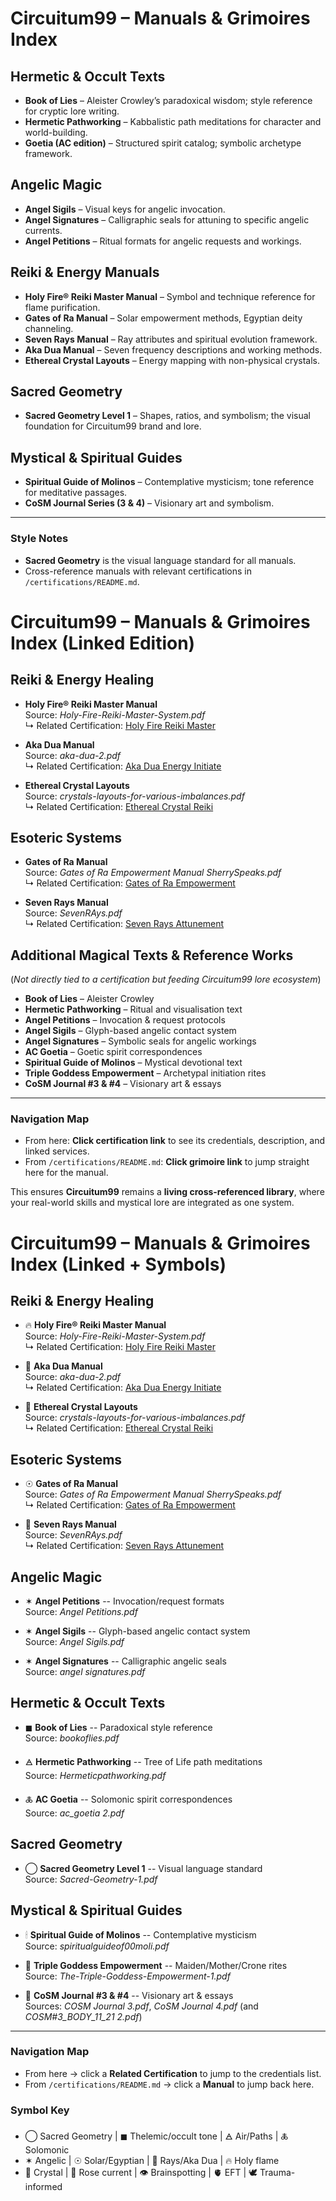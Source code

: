 # Circuitum99 – Manuals & Grimoires Index

## Hermetic & Occult Texts
- **Book of Lies** – Aleister Crowley’s paradoxical wisdom; style reference for cryptic lore writing.
- **Hermetic Pathworking** – Kabbalistic path meditations for character and world-building.
- **Goetia (AC edition)** – Structured spirit catalog; symbolic archetype framework.

## Angelic Magic
- **Angel Sigils** – Visual keys for angelic invocation.
- **Angel Signatures** – Calligraphic seals for attuning to specific angelic currents.
- **Angel Petitions** – Ritual formats for angelic requests and workings.

## Reiki & Energy Manuals
- **Holy Fire® Reiki Master Manual** – Symbol and technique reference for flame purification.
- **Gates of Ra Manual** – Solar empowerment methods, Egyptian deity channeling.
- **Seven Rays Manual** – Ray attributes and spiritual evolution framework.
- **Aka Dua Manual** – Seven frequency descriptions and working methods.
- **Ethereal Crystal Layouts** – Energy mapping with non-physical crystals.

## Sacred Geometry
- **Sacred Geometry Level 1** – Shapes, ratios, and symbolism; the visual foundation for Circuitum99 brand and lore.

## Mystical & Spiritual Guides
- **Spiritual Guide of Molinos** – Contemplative mysticism; tone reference for meditative passages.
- **CoSM Journal Series (3 & 4)** – Visionary art and symbolism.

---

### Style Notes
- **Sacred Geometry** is the visual language standard for all manuals.
- Cross-reference manuals with relevant certifications in `/certifications/README.md`.

# Circuitum99 – Manuals & Grimoires Index (Linked Edition)

## Reiki & Energy Healing

- **Holy Fire® Reiki Master Manual**  
  Source: *Holy-Fire-Reiki-Master-System.pdf*  
  ↳ Related Certification: [Holy Fire Reiki Master](/certifications/README.md#holy-fire-reiki-master)

- **Aka Dua Manual**  
  Source: *aka-dua-2.pdf*  
  ↳ Related Certification: [Aka Dua Energy Initiate](/certifications/README.md#aka-dua-energy-initiate)

- **Ethereal Crystal Layouts**  
  Source: *crystals-layouts-for-various-imbalances.pdf*  
  ↳ Related Certification: [Ethereal Crystal Reiki](/certifications/README.md#ethereal-crystal-reiki)

## Esoteric Systems

- **Gates of Ra Manual**  
  Source: *Gates of Ra Empowerment Manual SherrySpeaks.pdf*  
  ↳ Related Certification: [Gates of Ra Empowerment](/certifications/README.md#gates-of-ra-empowerment)

- **Seven Rays Manual**  
  Source: *SevenRAys.pdf*  
  ↳ Related Certification: [Seven Rays Attunement](/certifications/README.md#seven-rays-attunement)

## Additional Magical Texts & Reference Works
(*Not directly tied to a certification but feeding Circuitum99 lore ecosystem*)

- **Book of Lies** – Aleister Crowley  
- **Hermetic Pathworking** – Ritual and visualisation text  
- **Angel Petitions** – Invocation & request protocols  
- **Angel Sigils** – Glyph-based angelic contact system  
- **Angel Signatures** – Symbolic seals for angelic workings  
- **AC Goetia** – Goetic spirit correspondences  
- **Spiritual Guide of Molinos** – Mystical devotional text  
- **Triple Goddess Empowerment** – Archetypal initiation rites  
- **CoSM Journal #3 & #4** – Visionary art & essays

---

### Navigation Map
- From here: **Click certification link** to see its credentials, description, and linked services.
- From `/certifications/README.md`: **Click grimoire link** to jump straight here for the manual.

This ensures **Circuitum99** remains a **living cross-referenced library**, where your real-world skills and mystical lore are integrated as one system.

# Circuitum99 – Manuals & Grimoires Index (Linked + Symbols)

## Reiki & Energy Healing

- 🔥 **Holy Fire® Reiki Master Manual**  
  Source: *Holy-Fire-Reiki-Master-System.pdf*  
  ↳ Related Certification: [Holy Fire Reiki Master](/certifications/README.md#-holy-fire-reiki-master)

- 🌈 **Aka Dua Manual**  
  Source: *aka-dua-2.pdf*  
  ↳ Related Certification: [Aka Dua Energy Initiate](/certifications/README.md#-aka-dua-energy-initiate)

- 💎 **Ethereal Crystal Layouts**  
  Source: *crystals-layouts-for-various-imbalances.pdf*  
  ↳ Related Certification: [Ethereal Crystal Reiki](/certifications/README.md#-ethereal-crystal-reiki)

## Esoteric Systems

- ☉ **Gates of Ra Manual**  
  Source: *Gates of Ra Empowerment Manual SherrySpeaks.pdf*  
  ↳ Related Certification: [Gates of Ra Empowerment](/certifications/README.md#-gates-of-ra-empowerment)

- 🌈 **Seven Rays Manual**  
  Source: *SevenRAys.pdf*  
  ↳ Related Certification: [Seven Rays Attunement](/certifications/README.md#-seven-rays-attunement)

## Angelic Magic

- ✶ **Angel Petitions** -- Invocation/request formats  
  Source: *Angel Petitions.pdf*

- ✶ **Angel Sigils** -- Glyph-based angelic contact system  
  Source: *Angel Sigils.pdf*

- ✶ **Angel Signatures** -- Calligraphic angelic seals  
  Source: *angel signatures.pdf*

## Hermetic & Occult Texts

- ◼ **Book of Lies** -- Paradoxical style reference  
  Source: *bookoflies.pdf*

- 🜁 **Hermetic Pathworking** -- Tree of Life path meditations  
  Source: *Hermeticpathworking.pdf*

- 🜏 **AC Goetia** -- Solomonic spirit correspondences  
  Source: *ac_goetia 2.pdf*

## Sacred Geometry

- ◯ **Sacred Geometry Level 1** -- Visual language standard  
  Source: *Sacred-Geometry-1.pdf*

## Mystical & Spiritual Guides

- 🕯 **Spiritual Guide of Molinos** -- Contemplative mysticism  
  Source: *spiritualguideof00moli.pdf*

- 🌙 **Triple Goddess Empowerment** -- Maiden/Mother/Crone rites  
  Source: *The-Triple-Goddess-Empowerment-1.pdf*

- 🎨 **CoSM Journal #3 & #4** -- Visionary art & essays  
  Sources: *COSM Journal 3.pdf*, *CoSM Journal 4.pdf* (and *COSM#3_BODY_11_21 2.pdf*)

---

### Navigation Map
- From here → click a **Related Certification** to jump to the credentials list.
- From `/certifications/README.md` → click a **Manual** to jump back here.

### Symbol Key
- ◯ Sacred Geometry | ◼ Thelemic/occult tone | 🜁 Air/Paths | 🜏 Solomonic
- ✶ Angelic | ☉ Solar/Egyptian | 🌈 Rays/Aka Dua | 🔥 Holy flame
- 💎 Crystal | 🌹 Rose current | 👁️ Brainspotting | 🫀 EFT | 🕊️ Trauma-informed